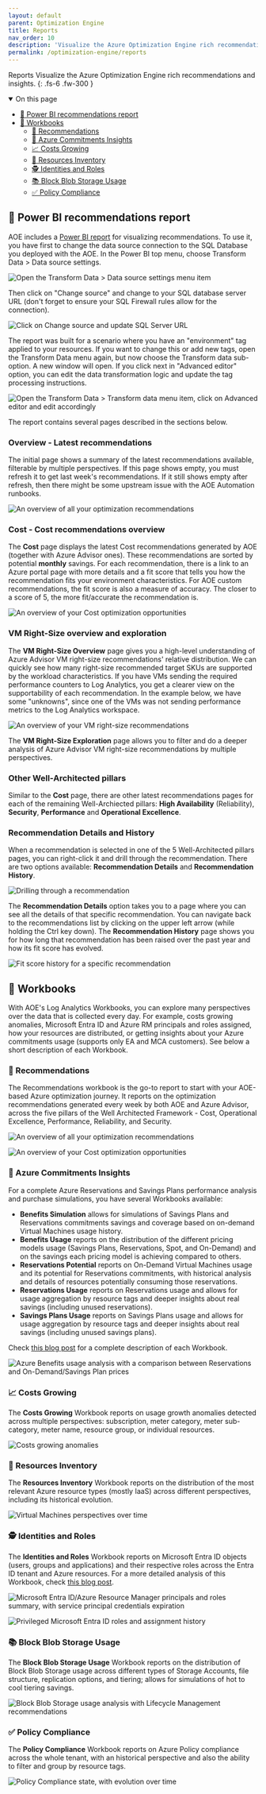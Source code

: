 ```yaml
---
layout: default
parent: Optimization Engine
title: Reports
nav_order: 10
description: 'Visualize the Azure Optimization Engine rich recommendations and insights.'
permalink: /optimization-engine/reports
---
```


<span class="fs-9 d-block mb-4">Reports</span>
Visualize the Azure Optimization Engine rich recommendations and insights.
{: .fs-6 .fw-300 }

<details open markdown="1">
   <summary class="fs-2 text-uppercase">On this page</summary>

- [📒 Power BI recommendations report](#-power-bi-recommendations-report)
- [📒 Workbooks](#-workbooks)
    - [💉 Recommendations](#-recommendations)
    - [🤝 Azure Commitments Insights](#-azure-commitments-insights)
    - [📈 Costs Growing](#-costs-growing)
    - [📖 Resources Inventory](#-resources-inventory)
    - [🕵 Identities and Roles](#-identities-and-roles)
    - [📚 Block Blob Storage Usage](#-block-blob-storage-usage)
    - [✅ Policy Compliance](#-policy-compliance)

</details>

## 📒 Power BI recommendations report

AOE includes a [Power BI report](http://aka.ms/AzureOptimizationEngine/powerbi) for visualizing recommendations. To use it, you have first to change the data source connection to the SQL Database you deployed with the AOE. In the Power BI top menu, choose Transform Data > Data source settings.

![Open the Transform Data > Data source settings menu item](../assets/images/aoe/powerbi-transformdatamenu.jpg "Transform Data menu options")

Then click on "Change source" and change to your SQL database server URL (don't forget to ensure your SQL Firewall rules allow for the connection).

![Click on Change source and update SQL Server URL](../assets/images/aoe/powerbi-datasourcesettings.jpg "Update data source settings")

The report was built for a scenario where you have an "environment" tag applied to your resources. If you want to change this or add new tags, open the Transform Data menu again, but now choose the Transform data sub-option. A new window will open. If you click next in "Advanced editor" option, you can edit the data transformation logic and update the tag processing instructions.

![Open the Transform Data > Transform data menu item, click on Advanced editor and edit accordingly](../assets/images/aoe/powerbi-transformdata.jpg "Update data transformation logic")

The report contains several pages described in the sections below.

### Overview - Latest recommendations

The initial page shows a summary of the latest recommendations available, filterable by multiple perspectives. If this page shows empty, you must refresh it to get last week's recommendations. If it still shows empty after refresh, then there might be some upstream issue with the AOE Automation runbooks.

![An overview of all your optimization recommendations](../assets/images/aoe/powerbi-dashboard-overview.jpg "An overview of all your optimization recommendations")

### Cost - Cost recommendations overview

The **Cost** page displays the latest Cost recommendations generated by AOE (together with Azure Advisor ones). These recommendations are sorted by potential **monthly** savings. For each recommendation, there is a link to an Azure portal page with more details and a fit score that tells you how the recommendation fits your environment characteristics. For AOE custom recommendations, the fit score is also a measure of accuracy. The closer to a score of 5, the more fit/accurate the recommendation is.

![An overview of your Cost optimization opportunities](../assets/images/aoe/powerbi-dashboard-costoverview.jpg "An overview of your Cost optimization opportunities")

### VM Right-Size overview and exploration

The **VM Right-Size Overview** page gives you a high-level understanding of Azure Advisor VM right-size recommendations' relative distribution. We can quickly see how many right-size recommended target SKUs are supported by the workload characteristics. If you have VMs sending the required performance counters to Log Analytics, you get a clearer view on the supportability of each recommendation. In the example below, we have some "unknowns", since one of the VMs was not sending performance metrics to the Log Analytics workspace.

![An overview of your VM right-size recommendations](../assets/images/aoe/powerbi-dashboard-vmrightsizeoverview.jpg "An overview of your VM right-size recommendations")

The **VM Right-Size Exploration** page allows you to filter and do a deeper analysis of Azure Advisor VM right-size recommendations by multiple perspectives.

### Other Well-Architected pillars

Similar to the **Cost** page, there are other latest recommendations pages for each of the remaining Well-Archiected pillars: **High Availability** (Reliability), **Security**, **Performance** and **Operational Excellence**.

### Recommendation Details and History

When a recommendation is selected in one of the 5 Well-Architected pillars pages, you can right-click it and drill through the recommendation. There are two options available: **Recommendation Details** and **Recommendation History**.

![Drilling through a recommendation](../assets/images/aoe/powerbi-recdetails-drillthrough.jpg "Drilling through a recommendation")

The **Recommendation Details** option takes you to a page where you can see all the details of that specific recommendation. You can navigate back to the recommendations list by clicking on the upper left arrow (while holding the Ctrl key down). The **Recommendation History** page shows you for how long that recommendation has been raised over the past year and how its fit score has evolved.

![Fit score history for a specific recommendation](../assets/images/aoe/powerbi-dashboard-fitscorehistory.jpg "Fit score history for a specific recommendation")

## 📒 Workbooks

With AOE's Log Analytics Workbooks, you can explore many perspectives over the data that is collected every day. For example, costs growing anomalies, Microsoft Entra ID and Azure RM principals and roles assigned, how your resources are distributed, or getting insights about your Azure commitments usage (supports only EA and MCA customers). See below a short description of each Workbook.

### 💉 Recommendations

The Recommendations workbook is the go-to report to start with your AOE-based Azure optimization journey. It reports on the optimization recommendations generated every week by both AOE and Azure Advisor, across the five pillars of the Well Architected Framework - Cost, Operational Excellence, Performance, Reliability, and Security.

![An overview of all your optimization recommendations](../assets/images/aoe/workbooks-recommendations-overview.jpg "An overview of all your optimization recommendations")

![An overview of your Cost optimization opportunities](../assets/images/aoe/workbooks-recommendations-costoverview.jpg "An overview of your Cost optimization opportunities")

### 🤝 Azure Commitments Insights

For a complete Azure Reservations and Savings Plans performance analysis and purchase simulations, you have several Workbooks available:

- **Benefits Simulation** allows for simulations of Savings Plans and Reservations commitments savings and coverage based on on-demand Virtual Machines usage history.
- **Benefits Usage** reports on the distribution of the different pricing models usage (Savings Plans, Reservations, Spot, and On-Demand) and on the savings each pricing model is achieving compared to others.
- **Reservations Potential** reports on On-Demand Virtual Machines usage and its potential for Reservations commitments, with historical analysis and details of resources potentially consuming those reservations.
- **Reservations Usage** reports on Reservations usage and allows for usage aggregation by resource tags and deeper insights about real savings (including unused reservations).
- **Savings Plans Usage** reports on Savings Plans usage and allows for usage aggregation by resource tags and deeper insights about real savings (including unused savings plans).

Check [this blog post](https://aka.ms/AzureOptimizationEngine/commitmentsblog) for a complete description of each Workbook.

![Azure Benefits usage analysis with a comparison between Reservations and On-Demand/Savings Plan prices](../assets/images/aoe/workbooks-benefitsusage-reservations.jpg "Azure Benefits usage analysis with a comparison between Reservations and On-Demand/Savings Plan prices")

### 📈 Costs Growing

The **Costs Growing** Workbook reports on usage growth anomalies detected across multiple perspectives: subscription, meter category, meter sub-category, meter name, resource group, or individual resources.

![Costs growing anomalies](../assets/images/aoe/workbooks-costsgrowing-anomalies.jpg "Costs growing anomalies")

### 📖 Resources Inventory

The **Resources Inventory** Workbook reports on the distribution of the most relevant Azure resource types (mostly IaaS) across different perspectives, including its historical evolution.

![Virtual Machines perspectives over time](../assets/images/aoe/workbooks-resourcesinventory-vms.jpg "Virtual Machines perspectives over time")

### 🕵 Identities and Roles

The **Identities and Roles** Workbook reports on Microsoft Entra ID objects (users, groups and applications) and their respective roles across the Entra ID tenant and Azure resources. For a more detailed analysis of this Workbook, check [this blog post](https://aka.ms/AzureOptimizationEngine/identitygovblog).

![Microsoft Entra ID/Azure Resource Manager principals and roles summary, with service principal credentials expiration](../assets/images/aoe/workbooks-identitiesroles-summary.jpg "Microsoft Entra ID/Azure Resource Manager principals and roles summary, with service principal credentials expiration")

![Privileged Microsoft Entra ID roles and assignment history](../assets/images/aoe/workbooks-identitiesroles-rolehistory.jpg "Priviliged Microsoft Entra ID roles and assignment history")

### 📚 Block Blob Storage Usage

The **Block Blob Storage Usage** Workbook reports on the distribution of Block Blob Storage usage across different types of Storage Accounts, file structure, replication options, and tiering; allows for simulations of hot to cool tiering savings.

![Block Blob Storage usage analysis with Lifecycle Management recommendations](../assets/images/aoe/workbooks-blockblobusage-standardv2.jpg "Block Blob Storage usage analysis with Lifecycle Management recommendations")

### ✅ Policy Compliance

The **Policy Compliance** Workbook reports on Azure Policy compliance across the whole tenant, with an historical perspective and also the ability to filter and group by resource tags.

![Policy Compliance state, with evolution over time](../assets/images/aoe/workbooks-policycompliance.jpg "Policy Compliance state, with evolution over time")
